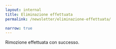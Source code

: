 ```yaml
---
layout: internal
title: Eliminazione effettuata
permalink: /newsletter/eliminazione-effettuata/

narrow: true
---
```


Rimozione effettuata con successo.
